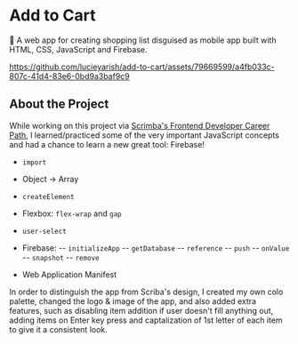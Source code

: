 # Add to Cart

🛒 A web app for creating shopping list disguised as mobile app built with HTML, CSS, JavaScript and Firebase.

https://github.com/lucieyarish/add-to-cart/assets/79669599/a4fb033c-807c-41d4-83e6-0bd9a3baf9c9

## About the Project

While working on this project via [Scrimba's Frontend Developer Career Path](https://scrimba.com/learn/frontend), I learned/practiced some of the very important JavaScript concepts and had a chance to learn a new great tool: Firebase!

- `import`
- Object -> Array
- `createElement`
- Flexbox: `flex-wrap` and `gap`
- `user-select`

- Firebase:
  -- `initializeApp`
  -- `getDatabase`
  -- `reference`
  -- `push`
  -- `onValue`
  -- `snapshot`
  -- `remove`

- Web Application Manifest

In order to distinguish the app from Scriba's design, I created my own colo palette, changed the logo & image of the app, and also added extra features, such as disabling item addition if user doesn't fill anything out, adding items on Enter key press and captalization of 1st letter of each item to give it a consistent look.

